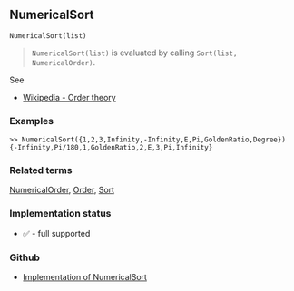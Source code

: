 ## NumericalSort

```
NumericalSort(list)
```

> `NumericalSort(list)` is evaluated by calling `Sort(list, NumericalOrder)`.
 
See
* [Wikipedia - Order theory](https://en.wikipedia.org/wiki/Order_theory)

### Examples

```
>> NumericalSort({1,2,3,Infinity,-Infinity,E,Pi,GoldenRatio,Degree}) 
{-Infinity,Pi/180,1,GoldenRatio,2,E,3,Pi,Infinity}
```

### Related terms 
[NumericalOrder](NumericalOrder.md), [Order](Order.md), [Sort](Sort.md)

### Implementation status

* &#x2705; - full supported

### Github

* [Implementation of NumericalSort](https://github.com/axkr/symja_android_library/blob/master/symja_android_library/matheclipse-core/src/main/java/org/matheclipse/core/builtin/StructureFunctions.java#L1407) 
